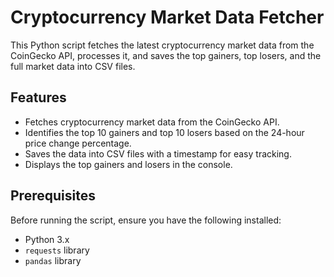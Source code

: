 # Cryptocurrency Market Data Fetcher

This Python script fetches the latest cryptocurrency market data from the CoinGecko API, processes it, and saves the top gainers, top losers, and the full market data into CSV files.

## Features

- Fetches cryptocurrency market data from the CoinGecko API.
- Identifies the top 10 gainers and top 10 losers based on the 24-hour price change percentage.
- Saves the data into CSV files with a timestamp for easy tracking.
- Displays the top gainers and losers in the console.

## Prerequisites

Before running the script, ensure you have the following installed:

- Python 3.x
- `requests` library
- `pandas` library
